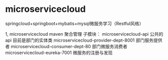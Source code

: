 # microservicecloud
springcloud+springboot+mybatis+mysql微服务学习（Restful风格）


1,   microservicecloud maven 聚合管理
            子模块：
      microservicecloud-api 公共的api 目前是部门的实体类
      microservicecloud-provider-dept-8001 部门服务提供者
      microservicecloud-consumer-dept-80 部门微服务消费者
      microservicecloud-eureka-7001 微服务的注册与发现